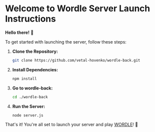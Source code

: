 # Welcome to Wordle Server Launch Instructions

**Hello there!** 👋

To get started with launching the server, follow these steps:

1. **Clone the Repository:**
    ```bash
    git clone https://github.com/vetal-hovenko/wordle-back.git
    ```

2. **Install Dependencies:**
    ```bash
    npm install
    ```
3. **Go to wordle-back:**
    ```bash
    cd ./wordle-back
    ```
    
4. **Run the Server:**
    ```bash
    node server.js
    ```

That's it! You're all set to launch your server and play [WORDLE](https://github.com/vetal-hovenko/wordle-copy)! 🚀
